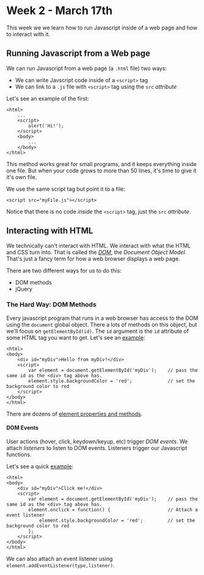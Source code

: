 # Week 2 - March 17th

This week we we learn how to run Javascript inside of a web page and how to interact with it.

## Running Javascript from a Web page
We can run Javascript from a web page (a `.html` file) two ways:
- We can write Javscript code inside of a `<script>` tag
- We can link to a `.js` file with `<script>` tag using the `src` _attribute_

Let's see an example of the first:
```
<html>
	...
	<script>
		alert('Hi!');
	</script>
	<body>
		...
	</body>
</html>
```
This method works great for small programs, and it keeps everything inside one file.  But when your code grows to more than 50 lines, it's time to give it it's own file.

We use the same script tag but point it to a file:
```
<script src="myFile.js"></script>
```

Notice that there is no code _inside_ the `<script>` tag, just the `src` _attribute_.


## Interacting with HTML
We technically can't interact with HTML.  We interact with what the HTML and CSS turn into.  That is called the [_DOM_](https://www.w3schools.com/js/js_htmldom.asp), the _Document Object Model_.  That's just a fancy term for how a web browser displays a web page.

There are two different ways for us to do this:
- DOM methods
- jQuery

### The Hard Way: DOM Methods
Every javascript program that runs in a web browser has access to the DOM using the `document` global object.  There a lots of methods on this object, but we'll focus on `getElementById(id)`.  The `id` argument is the `id` attribute of some HTML tag you want to get.  Let's see an [example](http://jsbin.com/buyirofuwo/edit?html,output):
```
<html>
<body>
	<div id="myDiv">Hello from myDiv!</div>
	<script>
		var element = document.getElementById('myDiv');    // pass the same id as the <div> tag above has.
		element.style.backgroundColor = 'red';             // set the background color to red
	</script>
</body>
</html>
```

There are dozens of [element properties and methods](https://www.w3schools.com/jsref/dom_obj_all.asp).

#### DOM Events
User actions (hover, click, keydown/keyup, etc) trigger _DOM events_.
We attach _listeners_ to listen to DOM events.  Listeners trigger our Javascript functions.

Let's see a quick [example](http://jsbin.com/sacifiloxu/edit?html,output):

```
<html>
<body>
	<div id="myDiv">Click me!</div>
	<script>
		var element = document.getElementById('myDiv');    // pass the same id as the <div> tag above has.
		element.onclick = function() {                     // Attach a event listener
			element.style.backgroundColor = 'red';         // set the background color to red
		};
	</script>
</body>
</html>
```

We can also attach an event listener using `element.addEventListener(type,listener)`.
